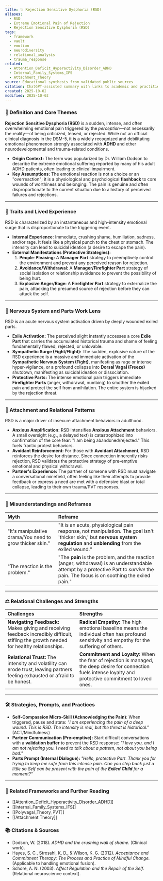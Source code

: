 ```yaml
---
title: 💥 Rejection Sensitive Dysphoria (RSD)
aliases:
  - RSD
  - Extreme Emotional Pain of Rejection
  - Rejection Sensitive Dysphoria (RSD)
tags:
  - framework
  - vault
  - emotion
  - neurodiversity
  - relational_analysis
  - trauma_response
related:
  - Attention_Deficit_Hyperactivity_Disorder_ADHD
  - Internal_Family_Systems_IFS
  - Attachment_Theory
source: Educational synthesis from validated public sources
citation: ChatGPT-assisted summary with links to academic and practitioner materials
created: 2025-10-02
modified: 2025-10-02
---
```


<!-- @format -->

### 🧩 Definition and Core Themes

**Rejection Sensitive Dysphoria (RSD)** is a sudden, intense, and often overwhelming emotional pain triggered by the _perception_—not necessarily the reality—of being criticized, teased, or rejected. While not an official clinical diagnosis in the DSM-5, it is a widely recognized and debilitating emotional phenomenon strongly associated with **ADHD** and other neurodevelopmental and trauma-related conditions.

- **Origin Context:** The term was popularized by Dr. William Dodson to describe the extreme emotional suffering reported by many of his adult ADHD patients, often leading to clinical impairment.
- **Key Assumptions:** The emotional reaction is not a choice or an "overreaction"; it is a physiological and psychological **flashback** to core wounds of worthiness and belonging. The pain is genuine and often disproportionate to the current situation due to a history of perceived failures and rejections.

---

### 🌿 Traits and Lived Experience

RSD is characterized by an instantaneous and high-intensity emotional surge that is disproportionate to the triggering event.

- **Internal Experience:** Immediate, crushing shame, humiliation, sadness, and/or rage. It feels like a physical punch to the chest or stomach. The intensity can lead to suicidal ideation (a desire to escape the pain).
- **External Manifestations (Protective Strategies):**
  1.  **People-Pleasing:** A **Manager Part** strategy to preemptively control the environment and prevent any perceived reason for rejection.
  2.  **Avoidance/Withdrawal:** A **Manager/Firefighter Part** strategy of social isolation or relationship avoidance to prevent the possibility of being hurt.
  3.  **Explosive Anger/Rage:** A **Firefighter Part** strategy to externalize the pain, attacking the presumed source of rejection before they can attack the self.

---

### 🧠 Nervous System and Parts Work Lens

RSD is an acute nervous system activation driven by deeply wounded exiled parts.

- **Exile Activation:** The perceived slight instantly accesses a core **Exile Part** that carries the accumulated historical trauma and shame of feeling fundamentally flawed, rejected, or unlovable.
- **Sympathetic Surge (Fight/Flight):** The sudden, explosive nature of the RSD experience is a massive and immediate activation of the **Sympathetic Nervous System (Fight)**, manifesting as rage or intense hyper-vigilance, or a profound collapse into **Dorsal Vagal (Freeze)** shutdown, manifesting as suicidal ideation or dissociation.
- **Protective Parts:** The intense emotional pain triggers immediate **Firefighter Parts** (anger, withdrawal, numbing) to smother the exiled pain and protect the self from annihilation. The entire system is hijacked by the rejection threat.

---

### 💞 Attachment and Relational Patterns

RSD is a major driver of insecure attachment behaviors in adulthood.

- **Anxious Amplification:** RSD intensifies **Anxious Attachment** behaviors. A small oversight (e.g., a delayed text) is catastrophized into confirmation of the core fear: "I am being abandoned/rejected." This fuels frantic protest behaviors.
- **Avoidant Reinforcement:** For those with **Avoidant Attachment**, RSD reinforces the desire for distance. Since connection inherently risks rejection, RSD validates the protective strategy of pre-emptive emotional and physical withdrawal.
- **Partner's Experience:** The partner of someone with RSD must navigate a conversational minefield, often feeling like their attempts to provide feedback or express a need are met with a defensive blast or total collapse, leading to their own trauma/PVT responses.

---

### 🔄 Misunderstandings and Reframes

| Myth                                                     | Reframe                                                                                                                                                                                |
| :------------------------------------------------------- | :------------------------------------------------------------------------------------------------------------------------------------------------------------------------------------- |
| "It's manipulative drama/You need to grow thicker skin." | "It is an acute, physiological pain response, not manipulation. The goal isn't 'thicker skin,' but **nervous system regulation** and **unblending** from the exiled wound."            |
| "The reaction is the problem."                           | "The **pain** is the problem, and the reaction (anger, withdrawal) is an understandable attempt by a protective Part to _survive_ the pain. The focus is on soothing the exiled pain." |

---

### ⚖️ Relational Challenges and Strengths

| Challenges                                                                                                                               | Strengths                                                                                                                                                        |
| :--------------------------------------------------------------------------------------------------------------------------------------- | :--------------------------------------------------------------------------------------------------------------------------------------------------------------- |
| **Navigating Feedback:** Makes giving and receiving feedback incredibly difficult, stifling the growth needed for healthy relationships. | **Radical Empathy:** The high emotional baseline means the individual often has profound sensitivity and empathy for the suffering of others.                    |
| **Relational Trust:** The intensity and volatility can erode trust, leaving partners feeling exhausted or afraid to be honest.           | **Commitment and Loyalty:** When the fear of rejection is managed, the deep desire for connection fuels intense loyalty and protective commitment to loved ones. |

---

### 🛠️ Strategies, Prompts, and Practices

- **Self-Compassion Micro-Skill (Acknowledging the Pain):** When triggered, pause and state: _"I am experiencing the pain of a deep wound. This is RSD. The intensity is real, but the threat is historical."_ (ACT/Mindfulness)
- **Partner Communication (Pre-emptive):** Start difficult conversations with a **validation buffer** to prevent the RSD response: _"I love you, and I am not rejecting you. I need to talk about a pattern, not about you being bad."_
- **Parts Prompt (Internal Dialogue):** _"Hello, protective Part. Thank you for trying to keep me safe from this intense pain. Can you step back just a little so Self can be present with the pain of the **Exiled Child** for a moment?"_

---

### 🔗 Related Frameworks and Further Reading

- [[Attention_Deficit_Hyperactivity_Disorder_ADHD]]
- [[Internal_Family_Systems_IFS]]
- [[Polyvagal_Theory_PVT]]
- [[Attachment Theory]]

### 📚 Citations & Sources

- Dodson, W. (2018). _ADHD and the crushing wall of shame._ (Clinical work).
- Hayes, S. C., Strosahl, K. D., & Wilson, K. G. (2012). _Acceptance and Commitment Therapy: The Process and Practice of Mindful Change._ (Applicable to handling emotional fusion).
- Schore, A. N. (2003). _Affect Regulation and the Repair of the Self._ (Relational neuroscience context).

